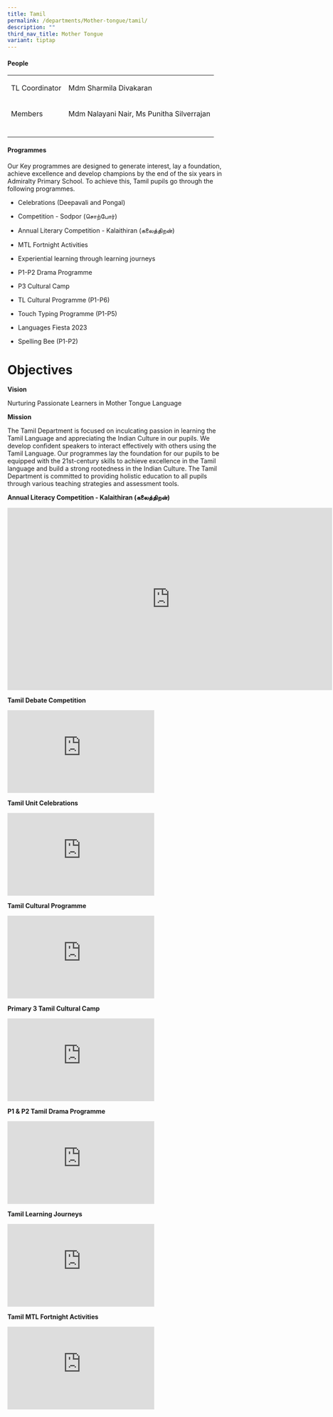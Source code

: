 ```yaml
---
title: Tamil
permalink: /departments/Mother-tongue/tamil/
description: ""
third_nav_title: Mother Tongue
variant: tiptap
---
```

<h4>People</h4>
<table style="minWidth: 50px">
<colgroup>
<col>
<col>
</colgroup>
<tbody>
<tr>
<td rowspan="1" colspan="1">
<p>TL Coordinator</p>
</td>
<td rowspan="1" colspan="1">
<p>Mdm Sharmila Divakaran</p>
</td>
</tr>
<tr>
<td rowspan="1" colspan="1">
<p>Members</p>
</td>
<td rowspan="1" colspan="1">
<p>Mdm Nalayani Nair, Ms Punitha Silverrajan</p>
</td>
</tr>
<tr>
<td rowspan="1" colspan="1">
<p></p>
</td>
<td rowspan="1" colspan="1">
<p></p>
</td>
</tr>
</tbody>
</table>
<h4>Programmes</h4>
<p>Our Key programmes are designed to generate interest, lay a foundation,
achieve excellence and develop champions by the end of the six years in
Admiralty Primary School. To achieve this, Tamil pupils go through the
following programmes.</p>
<ul data-tight="true" class="tight">
<li>
<p>Celebrations (Deepavali and Pongal)</p>
</li>
<li>
<p>Competition - Sodpor (சொற்போர்)</p>
</li>
<li>
<p>Annual Literary Competition - Kalaithiran (கலைத்திறன்)</p>
</li>
<li>
<p>MTL Fortnight Activities</p>
</li>
<li>
<p>Experiential learning through learning journeys</p>
</li>
<li>
<p>P1-P2 Drama Programme</p>
</li>
<li>
<p>P3 Cultural Camp</p>
</li>
<li>
<p>TL Cultural Programme (P1-P6)</p>
</li>
<li>
<p>Touch Typing Programme (P1-P5)</p>
</li>
<li>
<p>Languages Fiesta 2023</p>
</li>
<li>
<p>Spelling Bee (P1-P2)</p>
</li>
</ul>
<h1>Objectives</h1>
<p><strong>Vision</strong>
</p>
<p>Nurturing Passionate Learners in Mother Tongue Language</p>
<p><strong>Mission</strong>
</p>
<p>The Tamil Department is focused on inculcating passion in learning the
Tamil Language and appreciating the Indian Culture in our pupils. We develop
confident speakers to interact effectively with others using the Tamil
Language. Our programmes lay the foundation for our pupils to be equipped
with the 21st-century skills to achieve excellence in the Tamil language
and build a strong rootedness in the Indian Culture. The Tamil Department
is committed to providing holistic education to all pupils through various
teaching strategies and assessment tools.</p>
<p><strong>Annual Literacy Competition - Kalaithiran (கலைத்திறன்)</strong>
</p>
<div class="iframe-wrapper">
<iframe height="410" width="730" allowfullscreen="true" frameborder="0" src="https://www.youtube.com/embed/8LxjVL157zY"></iframe>
</div>
<p><strong>Tamil Debate Competition</strong>
</p>
<div class="iframe-wrapper">
<iframe height="186" width="330" allowfullscreen="true" frameborder="0" src="https://www.youtube.com/embed/xqj6EgBsygk"></iframe>
</div>
<p><strong>Tamil Unit Celebrations</strong>
</p>
<div class="iframe-wrapper">
<iframe height="186" width="330" allowfullscreen="true" frameborder="0" src="https://www.youtube.com/embed/zGlo_8wBcPc"></iframe>
</div>
<p><strong>Tamil Cultural Programme</strong>
</p>
<div class="iframe-wrapper">
<iframe height="186" width="330" allowfullscreen="true" frameborder="0" src="https://www.youtube.com/embed/8CwZTPu1DqE"></iframe>
</div>
<p><strong>Primary 3 Tamil Cultural Camp</strong>
</p>
<div class="iframe-wrapper">
<iframe height="186" width="330" allowfullscreen="true" frameborder="0" src="https://www.youtube.com/embed/hG19XNabIWM"></iframe>
</div>
<p><strong>P1 &amp; P2 Tamil Drama Programme</strong>
</p>
<div class="iframe-wrapper">
<iframe height="186" width="330" allowfullscreen="true" frameborder="0" src="https://www.youtube.com/embed/mBVHTT1vzks"></iframe>
</div>
<p><strong>Tamil Learning Journeys</strong>
</p>
<div class="iframe-wrapper">
<iframe height="186" width="330" allowfullscreen="true" frameborder="0" src="https://www.youtube.com/embed/dC42OmS60MQ"></iframe>
</div>
<p><strong>Tamil MTL Fortnight Activities</strong>
</p>
<div class="iframe-wrapper">
<iframe height="186" width="330" allowfullscreen="true" frameborder="0" src="https://www.youtube.com/embed/0vvf_gKBUEs"></iframe>
</div>
<p></p>